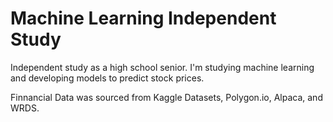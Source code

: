 # Machine Learning Independent Study

Independent study as a high school senior.  I'm studying machine learning and developing models to predict stock prices.


Finnancial Data was sourced from Kaggle Datasets, Polygon.io, Alpaca, and WRDS.
